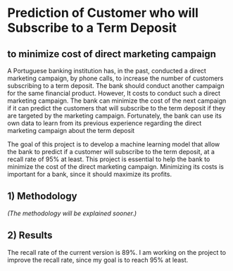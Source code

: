 # Prediction of Customer who will Subscribe to a Term Deposit
## to minimize cost of direct marketing campaign

A Portuguese banking institution has, in the past, conducted a direct marketing campaign, by phone calls, to increase the number of customers subscribing to a term deposit. The bank should conduct another campaign for the same financial product. However, It costs to conduct such a direct marketing campaign. The bank can minimize the cost of the next campaign if it can predict the customers that will subscribe to the term deposit if they are targeted by the marketing campaign. Fortunately, the bank can use its own data to learn from its previous experience regarding the direct marketing campaign about the term deposit

The goal of this project is to develop a machine learning model that allow the bank to predict if a customer will subscribe to the term deposit, at a recall rate of 95% at least. This project is essential to help the bank to minimize the cost of the direct marketing campaign. Minimizing its costs is important for a bank, since it should maximize its profits.


## 1) Methodology

*(The methodology will be explained sooner.)*

## 2) Results
The recall rate of the current version is 89%. I am working on the project to improve the recall rate, since my goal is to reach 95% at least.
